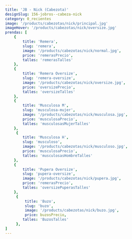 ```yaml
---
title: 'JB - Nick (Cabezota)'
designSlug: 156-jobros--cabeza-nick
category: 0_recientes
image: '/products/cabezotas/nick/principal.jpg'
imageHover: '/products/cabezotas/nick/oversize.jpg'
prendas: [
    {   
        title: 'Remera',
        slug: 'remera',          
        image: '/products/cabezotas/nick/normal.jpg',
        price: 'remerasPrecio',
        talles: 'remerasTalles'
    },
    {
        title: 'Remera Oversize',
        slug: 'remera-oversize',
        image: '/products/cabezotas/nick/oversize.jpg',
        price: 'oversizePrecio',
        talles: 'oversizeTalles'
    },
    {
        title: 'Musculosa M',
        slug: 'musculosa-mujer',
        image: '/products/cabezotas/nick/musculosa.jpg',
        price: 'musculosaPrecio',
        talles: 'musculosasMujerTalles'
    },
     {
        title: 'Musculosa H',
        slug: 'musculoso',
        image: '/products/cabezotas/nick/musculoso.jpg',
        price: 'musculosaPrecio',
        talles: 'musculosasHombreTalles'
    },
    {
        title: 'Pupera Oversize',
        slug: 'pupera-oversize',
        image: '/products/cabezotas/nick/pupera.jpg',
        price: 'remerasPrecio',
        talles: 'oversizePuperasTalles'
    },
     {
         title: 'Buzo',
         slug: 'buzo',
         image: '/products/cabezotas/nick/buzo.jpg',
         price: buzosPrecio,
        talles: 'BuzosTalles'
     },
]
---
```

